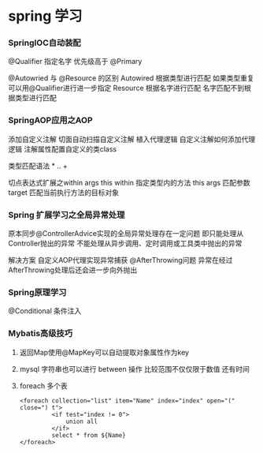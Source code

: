 # spring 学习

### SpringIOC自动装配

@Qualifier 指定名字  优先级高于 @Primary

@Autowried 与 @Resource 的区别
Autowired 根据类型进行匹配 如果类型重复 可以用@Qualifier进行进一步指定
Resource  根据名字进行匹配 名字匹配不到根据类型进行匹配

### SpringAOP应用之AOP

添加自定义注解
切面自动扫描自定义注解 植入代理逻辑
自定义注解如何添加代理逻辑 注解属性配置自定义的类class

类型匹配语法
*
..
+

切点表达式扩展之within args this
within 指定类型内的方法
this
args 匹配参数
target 匹配当前执行方法的目标对象

### Spring 扩展学习之全局异常处理

原本同步@ControllerAdvice实现的全局异常处理存在一定问题
即只能处理从Controller抛出的异常 不能处理从异步调用、定时调用或工具类中抛出的异常

解决方案 自定义AOP代理实现异常捕获
@AfterThrowing问题 异常在经过AfterThrowing处理后还会进一步向外抛出

### Spring原理学习

@Conditional 条件注入

### Mybatis高级技巧

1. 返回Map使用@MapKey可以自动提取对象属性作为key

2. mysql 字符串也可以进行 between 操作 比较范围不仅仅限于数值 还有时间

3. foreach 多个表
   ```
   <foreach collection="list" item="Name" index="index" open="(" close=") t">
            <if test="index != 0">
                union all
            </if>
            select * from ${Name}
   </foreach>
   ```

